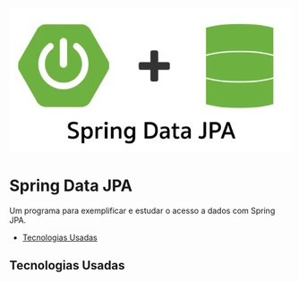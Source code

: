 ![imagem local](/imagem_readme/titulo.png)

# Spring Data JPA
  Um programa para exemplificar e estudar o acesso a dados com Spring JPA.

  - [Tecnologias Usadas](#Tecnologias-Usadas)



## Tecnologias Usadas
